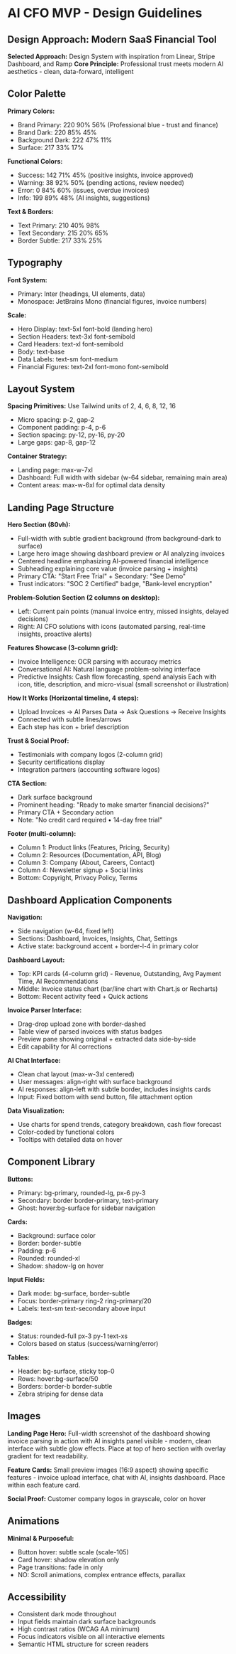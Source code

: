 # AI CFO MVP - Design Guidelines

## Design Approach: Modern SaaS Financial Tool

**Selected Approach:** Design System with inspiration from Linear, Stripe Dashboard, and Ramp
**Core Principle:** Professional trust meets modern AI aesthetics - clean, data-forward, intelligent

## Color Palette

**Primary Colors:**
- Brand Primary: 220 90% 56% (Professional blue - trust and finance)
- Brand Dark: 220 85% 45%
- Background Dark: 222 47% 11%
- Surface: 217 33% 17%

**Functional Colors:**
- Success: 142 71% 45% (positive insights, invoice approved)
- Warning: 38 92% 50% (pending actions, review needed)
- Error: 0 84% 60% (issues, overdue invoices)
- Info: 199 89% 48% (AI insights, suggestions)

**Text & Borders:**
- Text Primary: 210 40% 98%
- Text Secondary: 215 20% 65%
- Border Subtle: 217 33% 25%

## Typography

**Font System:**
- Primary: Inter (headings, UI elements, data)
- Monospace: JetBrains Mono (financial figures, invoice numbers)

**Scale:**
- Hero Display: text-5xl font-bold (landing hero)
- Section Headers: text-3xl font-semibold
- Card Headers: text-xl font-semibold
- Body: text-base
- Data Labels: text-sm font-medium
- Financial Figures: text-2xl font-mono font-semibold

## Layout System

**Spacing Primitives:** Use Tailwind units of 2, 4, 6, 8, 12, 16
- Micro spacing: p-2, gap-2
- Component padding: p-4, p-6
- Section spacing: py-12, py-16, py-20
- Large gaps: gap-8, gap-12

**Container Strategy:**
- Landing page: max-w-7xl
- Dashboard: Full width with sidebar (w-64 sidebar, remaining main area)
- Content areas: max-w-6xl for optimal data density

## Landing Page Structure

**Hero Section (80vh):**
- Full-width with subtle gradient background (from background-dark to surface)
- Large hero image showing dashboard preview or AI analyzing invoices
- Centered headline emphasizing AI-powered financial intelligence
- Subheading explaining core value (invoice parsing + insights)
- Primary CTA: "Start Free Trial" + Secondary: "See Demo"
- Trust indicators: "SOC 2 Certified" badge, "Bank-level encryption"

**Problem-Solution Section (2 columns on desktop):**
- Left: Current pain points (manual invoice entry, missed insights, delayed decisions)
- Right: AI CFO solutions with icons (automated parsing, real-time insights, proactive alerts)

**Features Showcase (3-column grid):**
- Invoice Intelligence: OCR parsing with accuracy metrics
- Conversational AI: Natural language problem-solving interface
- Predictive Insights: Cash flow forecasting, spend analysis
Each with icon, title, description, and micro-visual (small screenshot or illustration)

**How It Works (Horizontal timeline, 4 steps):**
- Upload Invoices → AI Parses Data → Ask Questions → Receive Insights
- Connected with subtle lines/arrows
- Each step has icon + brief description

**Trust & Social Proof:**
- Testimonials with company logos (2-column grid)
- Security certifications display
- Integration partners (accounting software logos)

**CTA Section:**
- Dark surface background
- Prominent heading: "Ready to make smarter financial decisions?"
- Primary CTA + Secondary action
- Note: "No credit card required • 14-day free trial"

**Footer (multi-column):**
- Column 1: Product links (Features, Pricing, Security)
- Column 2: Resources (Documentation, API, Blog)
- Column 3: Company (About, Careers, Contact)
- Column 4: Newsletter signup + Social links
- Bottom: Copyright, Privacy Policy, Terms

## Dashboard Application Components

**Navigation:**
- Side navigation (w-64, fixed left)
- Sections: Dashboard, Invoices, Insights, Chat, Settings
- Active state: background accent + border-l-4 in primary color

**Dashboard Layout:**
- Top: KPI cards (4-column grid) - Revenue, Outstanding, Avg Payment Time, AI Recommendations
- Middle: Invoice status chart (bar/line chart with Chart.js or Recharts)
- Bottom: Recent activity feed + Quick actions

**Invoice Parser Interface:**
- Drag-drop upload zone with border-dashed
- Table view of parsed invoices with status badges
- Preview pane showing original + extracted data side-by-side
- Edit capability for AI corrections

**AI Chat Interface:**
- Clean chat layout (max-w-3xl centered)
- User messages: align-right with surface background
- AI responses: align-left with subtle border, includes insights cards
- Input: Fixed bottom with send button, file attachment option

**Data Visualization:**
- Use charts for spend trends, category breakdown, cash flow forecast
- Color-coded by functional colors
- Tooltips with detailed data on hover

## Component Library

**Buttons:**
- Primary: bg-primary, rounded-lg, px-6 py-3
- Secondary: border border-primary, text-primary
- Ghost: hover:bg-surface for sidebar navigation

**Cards:**
- Background: surface color
- Border: border-subtle
- Padding: p-6
- Rounded: rounded-xl
- Shadow: shadow-lg on hover

**Input Fields:**
- Dark mode: bg-surface, border-subtle
- Focus: border-primary ring-2 ring-primary/20
- Labels: text-sm text-secondary above input

**Badges:**
- Status: rounded-full px-3 py-1 text-xs
- Colors based on status (success/warning/error)

**Tables:**
- Header: bg-surface, sticky top-0
- Rows: hover:bg-surface/50
- Borders: border-b border-subtle
- Zebra striping for dense data

## Images

**Landing Page Hero:** Full-width screenshot of the dashboard showing invoice parsing in action with AI insights panel visible - modern, clean interface with subtle glow effects. Place at top of hero section with overlay gradient for text readability.

**Feature Cards:** Small preview images (16:9 aspect) showing specific features - invoice upload interface, chat with AI, insights dashboard. Place within each feature card.

**Social Proof:** Customer company logos in grayscale, color on hover

## Animations

**Minimal & Purposeful:**
- Button hover: subtle scale (scale-105)
- Card hover: shadow elevation only
- Page transitions: fade in only
- NO: Scroll animations, complex entrance effects, parallax

## Accessibility

- Consistent dark mode throughout
- Input fields maintain dark surface backgrounds
- High contrast ratios (WCAG AA minimum)
- Focus indicators visible on all interactive elements
- Semantic HTML structure for screen readers